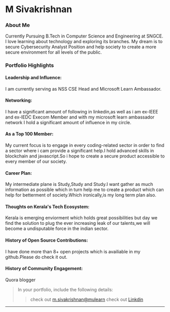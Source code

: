 # M Sivakrishnan

### About Me
Currently Pursuing B.Tech in Computer Science and Engineering at SNGCE. I love learning about technology and exploring its branches. My dream is to secure Cybersecurity Analyst Position and help society to create a more secure environment for all levels of the public.


### Portfolio Highlights



#### Leadership and Influence: 

I am currently serving as NSS CSE Head and Microsoft Learn Ambassador.

#### Networking: 

I have a significant amount of following in linkedin,as well as i am ex-IEEE and ex-IEDC Execom Member and with my microsoft learn ambassador network I hold a significant amount of influence in my circle.

#### As a Top 100 Member: 

My current focus is to engage in every coding-related sector in order to find a sector where i cam provide a significant help.I hold advanced skills in blockchain and javascript.So i hope to create a secure product accessible to every member of our society.

#### Career Plan: 

My intermediate plane is Study,Study and Study.I want gather as much information as possible which in turn help me to create a product which can help for betterment of society.Which ironically,is my long term plan also.

#### Thoughts on Kerala's Tech Ecosystem: 

Kerala is emerging enviorment which holds great possibilities but day we find the solution to plug the ever increasing leak of our talents,we will become a undisputable force in the indian sector.

#### History of Open Source Contributions:

I have done more than 8+ open projects which is availiable in my github.Please do check it out.

#### History of Community Engagement:

Quora blogger

> In your portfolio, include the following details:
>> check out [m.sivakrishnan@mulearn](./profile/m.sivakrishnan@mulearn) 
>> check out [Linkdin](https://www.linkedin.com/in/m-sivakrishnan/) 
---

